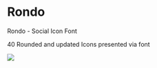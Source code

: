 Rondo
=====

Rondo - Social Icon Font

40 Rounded and updated Icons presented via font

<img src="http://www.fastfreeupload.com/projects/rondo/rondo.jpg">